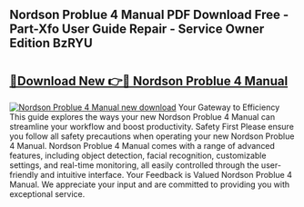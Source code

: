 ## Nordson Problue 4 Manual PDF Download Free - Part-Xfo User Guide Repair - Service Owner Edition BzRYU

# <h2><a href="http://cf19238.oget.top/?id=Nordson+Problue+4+Manual">🔗Download New 👉🔴 Nordson Problue 4 Manual</a></h2>

[![Nordson Problue 4 Manual new download](https://i.imgur.com/5g1atiW.png)](http://cf19238.oget.top/?id=Nordson+Problue+4+Manual)
Your Gateway to Efficiency This guide explores the ways your new Nordson Problue 4 Manual can streamline your workflow and boost productivity. Safety First Please ensure you follow all safety precautions when operating your new Nordson Problue 4 Manual. Nordson Problue 4 Manual comes with a range of advanced features, including object detection, facial recognition, customizable settings, and real-time monitoring, all easily controlled through the user-friendly and intuitive interface. Your Feedback is Valued Nordson Problue 4 Manual. We appreciate your input and are committed to providing you with exceptional service.
